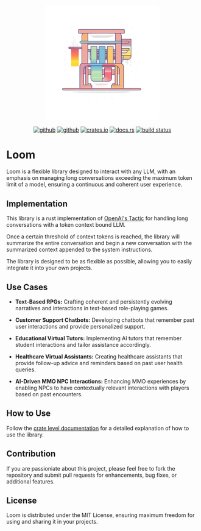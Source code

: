 <div align="center">
    <img src="./assets/loom-logo-1024x1024.png" width="60%" style="border-radius: 10px;">
 
[<img alt="github" src="https://img.shields.io/badge/maintenance%20status-actively%20developed-brightgreen?style=for-the-badge&labelColor=555555&logo=github" height="20">](https://github.com/snowmead/loom)
[<img alt="github" src="https://img.shields.io/badge/github-snowmead/loom-8da0cb?style=for-the-badge&labelColor=555555&logo=github" height="20">](https://github.com/snowmead/loom)
[<img alt="crates.io" src="https://img.shields.io/crates/v/loom.svg?style=for-the-badge&color=fc8d62&logo=rust" height="20">](https://crates.io/crates/loom)
[<img alt="docs.rs" src="https://img.shields.io/badge/docs.rs-loom-66c2a5?style=for-the-badge&labelColor=555555&logo=docs.rs" height="20">](https://docs.rs/loom)
[<img alt="build status" src="https://img.shields.io/github/actions/workflow/status/snowmead/loom/rust.yml?branch=main&style=for-the-badge" height="20">](https://github.com/snowmead/loom/actions?query=branch%3Amain)
</div>

# Loom

Loom is a flexible library designed to interact with any LLM, with an emphasis on managing long conversations exceeding the maximum token limit of a model, ensuring a continuous and coherent user experience.

## Implementation

This library is a rust implementation of [OpenAI's Tactic](https://platform.openai.com/docs/guides/gpt-best-practices/tactic-for-dialogue-applications-that-require-very-long-conversations-summarize-or-filter-previous-dialogue) for handling long conversations with a token context bound LLM.

Once a certain threshold of context tokens is reached, the library will summarize the entire conversation and begin a new conversation with the summarized context appended to the system instructions.

The library is designed to be as flexible as possible, allowing you to easily integrate it into your own projects.

## Use Cases

- **Text-Based RPGs:** Crafting coherent and persistently evolving narratives and interactions in text-based role-playing games.

- **Customer Support Chatbots:** Developing chatbots that remember past user interactions and provide personalized support.

- **Educational Virtual Tutors:** Implementing AI tutors that remember student interactions and tailor assistance accordingly.

- **Healthcare Virtual Assistants:** Creating healthcare assistants that provide follow-up advice and reminders based on past user health queries.

- **AI-Driven MMO NPC Interactions:** Enhancing MMO experiences by enabling NPCs to have contextually relevant interactions with players based on past encounters.

## How to Use

Follow the [crate level documentation](https://docs.rs/loom/latest/loom/) for a detailed explanation of how to use the library.

## Contribution

If you are passioniate about this project, please feel free to fork the repository and submit pull requests for enhancements, bug fixes, or additional features.

## License

Loom is distributed under the MIT License, ensuring maximum freedom for using and sharing it in your projects.
